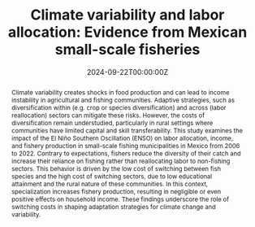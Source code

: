 ---
title: "Climate variability and labor allocation: Evidence from Mexican small-scale fisheries"
authors:
- admin
date: "2024-09-22T00:00:00Z"
doi: ""

# Schedule page publish date (NOT publication's date).
#publishDate: "2017-01-01T00:00:00Z"

# Publication type.
# Accepts a single type but formatted as a YAML list (for Hugo requirements).
# Enter a publication type from the CSL standard.
#publication_types: ["article"]

# Publication name and optional abbreviated publication name.
publication: ""
publication_short: ""

abstract: Climate variability creates shocks in food production and can lead to income instability in agricultural and fishing communities. Adaptive strategies, such as diversification within (e.g. crop or species diversification) and across (labor reallocation) sectors can mitigate these risks. However, the costs of diversification remain understudied, particularly in rural settings where communities have limited capital and skill transferability. This study examines the impact of the El Niño Southern Oscillation (ENSO) on labor allocation, income, and fishery production in small-scale fishing municipalities in Mexico from 2006 to 2022. Contrary to expectations, fishers reduce the diversity of their catch and increase their reliance on fishing rather than reallocating labor to non-fishing sectors. This behavior is driven by the low cost of switching between fish species and the high cost of switching sectors, due to low educational attainment and the rural nature of these communities. In this context, specialization increases fishery production, resulting in negligible or even positive effects on household income. These findings underscore the role of switching costs in shaping adaptation strategies for climate change and variability.
# Summary. An optional shortened abstract.
summary: This study investigates the impact of ENSO on labor allocation, income, and fishery production in small-scale fishing communities in Mexico.

tags:
- climate variability, labor reallocation, adaptation, diversification

featured: true

links:
- name: Working paper
  url: https://drive.google.com/file/d/1Vv51I67sNvmQ0zXfrUN43lAF32BD3GGD/view?usp=drive_link
#url_pdf: https://drive.google.com/file/d/1Vv51I67sNvmQ0zXfrUN43lAF32BD3GGD/view?usp=drive_link
#url_code: 'https://github.com/HugoBlox/hugo-blox-builder'
#url_dataset: '#'

#url_poster: '#'
#url_project: ''
#url_slides: ''
#url_source: '#'
#url_video: '#'

# Featured image
# To use, add an image named `featured.jpg/png` to your page's folder. 
image:
  caption: 'Image credit: [**Unsplash**](https://unsplash.com/photos/s9CC2SKySJM)'
  focal_point: ""
  preview_only: false

# Associated Projects (optional).
#   Associate this publication with one or more of your projects.
#   Simply enter your project's folder or file name without extension.
#   E.g. `internal-project` references `content/project/internal-project/index.md`.
#   Otherwise, set `projects: []`.
#projects:
#- internal-project

# Slides (optional).
#   Associate this publication with Markdown slides.
#   Simply enter your slide deck's filename without extension.
#   E.g. `slides: "example"` references `content/slides/example/index.md`.
#   Otherwise, set `slides: ""`.
#slides: example


#This work is driven by the results in my [previous paper](/publication/conference-paper/) on LLMs.

#{{% callout note %}}
#Create your slides in Markdown - click the *Slides* button to check out the example.
#{{% /callout %}}

#Add the publication's **full text** or **supplementary notes** here. You can use rich formatting such as including [code, math, and images](https://docs.hugoblox.com/content/#writing-markdown-latex/).
---